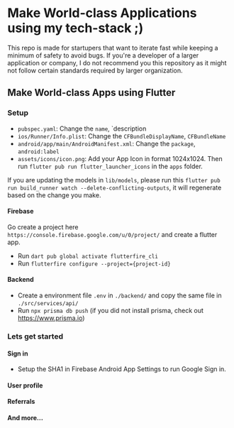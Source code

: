 # Make World-class Applications using my tech-stack ;)

This repo is made for startupers that want to iterate fast while keeping a minimum of safety to avoid bugs. If you're a developer of a larger application or company, I do not recommend you this repository as it might not follow certain standards required by larger organization.

## Make World-class Apps using Flutter

### Setup

- `pubspec.yaml`: Change the `name`, `description
- `ios/Runner/Info.plist`: Change the `CFBundleDisplayName`, `CFBundleName`
- `android/app/main/AndroidManifest.xml`: Change the `package`, `android:label`
- `assets/icons/icon.png`: Add your App Icon in format 1024x1024. Then run `flutter pub run flutter_launcher_icons` in the `apps` folder.

If you are updating the models in `lib/models`, please run this `flutter pub run build_runner watch --delete-conflicting-outputs`, it will regenerate based on the change you make.

#### Firebase

Go create a project here `https://console.firebase.google.com/u/0/project/` and create a flutter app.

- Run `dart pub global activate flutterfire_cli`
- Run `flutterfire configure --project={project-id}`

#### Backend

- Create a environment file `.env` in `./backend/` and copy the same file in `./src/services/api/`
- Run `npx prisma db push` (if you did not install prisma, check out https://www.prisma.io)

### Lets get started

#### Sign in

- Setup the SHA1 in Firebase Android App Settings to run Google Sign in.

#### User profile

#### Referrals

#### And more...
